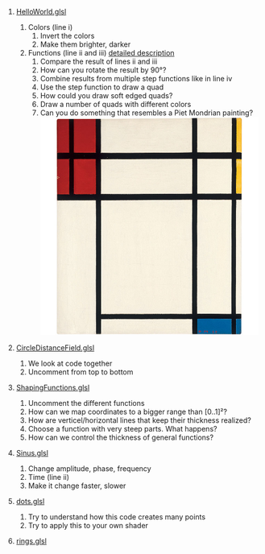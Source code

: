 1. [HelloWorld.glsl](HelloWorld.glsl)
	1. Colors (line i)
		1. Invert the colors
		1. Make them brighter, darker
	1. Functions (line ii and iii) [detailed description](https://thebookofshaders.com/07/)
		1. Compare the result of lines ii and iii
		1. How can you rotate the result by 90°?
		1. Combine results from multiple step functions like in line iv
		1. Use the step function to draw a quad
		1. How could you draw soft edged quads?
		1. Draw a number of quads with different colors
		1. Can you do something that resembles a Piet Mondrian painting? ![Mondrian painting](mondrian.jpg "Mondrian painting")
1. [CircleDistanceField.glsl](CircleDistanceField.glsl)
	1. We look at code together
	1. Uncomment from top to bottom
1. [ShapingFunctions.glsl](ShapingFunctions.glsl)
	1. Uncomment the different functions
	1. How can we map coordinates to a bigger range than [0..1]²?
	1. How are verticel/horizontal lines that keep their thickness realized?
	1. Choose a function with very steep parts. What happens?
	1. How can we control the thickness of general functions?
	
1. [Sinus.glsl](Sinus.glsl)
	1. Change amplitude, phase, frequency
	1. Time (line ii)
	1. Make it change faster, slower
1. [dots.glsl](dots.glsl)
	1. Try to understand how this code creates many points
	1. Try to apply this to your own shader
1. [rings.glsl](rings.glsl)